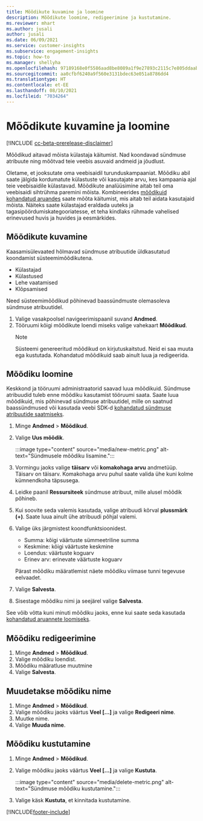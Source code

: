 ```yaml
---
title: Mõõdikute kuvamine ja loomine
description: Mõõdikute loomine, redigeerimine ja kustutamine.
ms.reviewer: mhart
ms.author: jusali
author: jusali
ms.date: 06/09/2021
ms.service: customer-insights
ms.subservice: engagement-insights
ms.topic: how-to
ms.manager: shellyha
ms.openlocfilehash: 97189168e0f5586aad8be8089a1f9e27893c2115c7e805ddaab1efc00e11b860
ms.sourcegitcommit: aa0cfbf6240a9f560e3131bdec63e051a8786dd4
ms.translationtype: HT
ms.contentlocale: et-EE
ms.lasthandoff: 08/10/2021
ms.locfileid: "7034264"
---
```

# <a name="view-and-create-metrics"></a>Mõõdikute kuvamine ja loomine

[!INCLUDE [cc-beta-prerelease-disclaimer](includes/cc-beta-prerelease-disclaimer.md)]

Mõõdikud aitavad mõista külastaja käitumist. Nad koondavad sündmuse atribuute ning mõõtvad teie veebis asuvaid andmeid ja jõudlust.  

Oletame, et jooksutate oma veebisaidil turunduskampaaniat. Mõõdiku abil saate jälgida kordumatute külastuste või kasutajate arvu, kes kampaania ajal teie veebisaidile külastavad. Mõõdikute analüüsimine aitab teil oma veebisaidi sihtrühma paremini mõista. Kombineerides [mõõdikuid](dimensions.md) [kohandatud aruandes](custom-reports.md) saate mõõta käitumist, mis aitab teil aidata kasutajaid mõista. Näiteks saate külastajad eraldada uuteks ja tagasipöördumiskategooriatesse, et teha kindlaks rühmade vahelised erinevused huvis ja huvides ja eesmärkides.

## <a name="view-metrics"></a>Mõõdikute kuvamine

Kaasamisülevaated hõlmavad sündmuse atribuutide üldkasutatud koondamist süsteemimõõdikutena. 

- Külastajad
- Külastused
- Lehe vaatamised
- Klõpsamised

Need süsteemimõõdikud põhinevad baassündmuste olemasoleva sündmuse atribuutidel.

1. Valige vasakpoolsel navigeerimispaanil suvand **Andmed**. 
1. Tööruumi kõigi mõõdikute loendi miseks valige vahekaart **Mõõdikud**. 
   > [!NOTE]
   > Süsteemi genereeritud mõõdikud on kirjutuskaitstud. Neid ei saa muuta ega kustutada. Kohandatud mõõdikuid saab ainult luua ja redigeerida.

## <a name="create-a-metric"></a>Mõõdiku loomine

Keskkond ja tööruumi administraatorid saavad luua mõõdikuid. Sündmuse atribuudid tuleb enne mõõdiku kasutamist tööruumi saata. Saate luua mõõdikuid, mis põhinevad sündmuse atribuutidel, mille on saatnud baassündmused või kasutada veebi SDK-d [kohandatud sündmuse atribuutide saatmiseks](advanced-SDK-implementation.md).

1. Minge **Andmed** > **Mõõdikud**.
1. Valige **Uus mõõdik**.

   :::image type="content" source="media/new-metric.png" alt-text="Sündmusele mõõdiku lisamine.":::

1. Vormingu jaoks valige **täisarv** või **komakohaga arvu** andmetüüp. Täisarv on täisarv. Komakohaga arvu puhul saate valida ühe kuni kolme kümnendkoha täpsusega.
1. Leidke paanil **Ressursiteek** sündmuse atribuut, mille alusel mõõdik põhineb.
1. Kui soovite seda valemis kasutada, valige atribuudi kõrval **plussmärk (+)**. Saate luua ainult ühe atribuudi põhjal valemi. 
1. Valige üks järgmistest koondfunktsioonidest. 

   - Summa: kõigi väärtuste sümmeetriline summa 
   - Keskmine: kõigi väärtuste keskmine
   - Loendus: väärtuste koguarv
   - Erinev arv: erinevate väärtuste koguarv

   Pärast mõõdiku määratlemist näete mõõdiku viimase tunni tegevuse eelvaadet.

1. Valige **Salvesta**. 
1. Sisestage mõõdiku nimi ja seejärel valige **Salvesta**.

See võib võtta kuni minuti mõõdiku jaoks, enne kui saate seda kasutada [kohandatud aruannete loomiseks](custom-reports.md).

## <a name="edit-a-metric"></a>Mõõdiku redigeerimine

1. Minge **Andmed** > **Mõõdikud**.
1. Valige mõõdiku loendist.
1. Mõõdiku määratluse muutmine
1. Valige **Salvesta**.

## <a name="change-the-name-of-a-metric"></a>Muudetakse mõõdiku nime

1. Minge **Andmed** > **Mõõdikud**.
1. Valige mõõdiku jaoks väärtus **Veel [...]** ja valige **Redigeeri nime**.
1. Muutke nime. 
1. Valige **Muuda nime**.

## <a name="delete-a-metric"></a>Mõõdiku kustutamine

1. Minge **Andmed** > **Mõõdikud**.
1. Valige mõõdiku jaoks väärtus **Veel [...]** ja valige **Kustuta**.

   :::image type="content" source="media/delete-metric.png" alt-text="Sündmuse mõõdiku kustutamine.":::

1. Valige käsk **Kustuta**, et kinnitada kustutamine.

[!INCLUDE[footer-include](../includes/footer-banner.md)]
